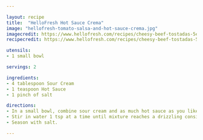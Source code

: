 ```yaml
---

layout: recipe
title:  "HelloFresh Hot Sauce Crema"
image: "hellofresh-tomato-salsa-and-hot-sauce-crema.jpg"
imagecredit: https://www.hellofresh.com/recipes/cheesy-beef-tostadas-5e5e99eefe4fe564d46a14ca
recipecredit: https://www.hellofresh.com/recipes/cheesy-beef-tostadas-5e5e99eefe4fe564d46a14ca

utensils:
- 1 small bowl

servings: 2

ingredients:
- 4 tablespoon Sour Cream
- 1 teaspoon Hot Sauce
- 1 pinch of salt

directions:
- In a small bowl, combine sour cream and as much hot sauce as you like. 
- Stir in water 1 tsp at a time until mixture reaches a drizzling consistency. 
- Season with salt.

---
```


